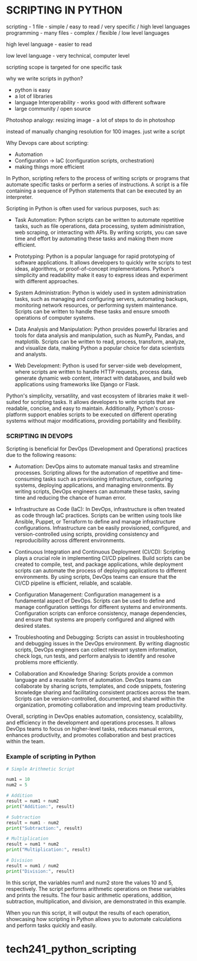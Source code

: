 # SCRIPTING IN PYTHON

scripting - 1 file - simple  / easy to read / very specific / high level languages
programming - many files - complex / flexible / low level languages

high level language - easier to read

low level language - very technical, computer level

scripting scope is targeted for one specific task

why we write scripts in python?
* python is easy
* a lot of libraries
* language Interoperability - works good with different software 
* large community / open source


Photoshop analogy:
resizing image - a lot of steps to do in photoshop

instead of manually changing resolution for 100 images. just write a script 


Why Devops care about scripting:

* Automation 
* Configuration -> IaC (configuration scripts, orchestration)
* making things more efficient


In Python, scripting refers to the process of writing scripts or programs that automate specific tasks or perform a series of instructions. A script is a file containing a sequence of Python statements that can be executed by an interpreter.

Scripting in Python is often used for various purposes, such as:

* Task Automation: Python scripts can be written to automate repetitive tasks, such as file operations, data processing, system administration, web scraping, or interacting with APIs. By writing scripts, you can save time and effort by automating these tasks and making them more efficient.

* Prototyping: Python is a popular language for rapid prototyping of software applications. It allows developers to quickly write scripts to test ideas, algorithms, or proof-of-concept implementations. Python's simplicity and readability make it easy to express ideas and experiment with different approaches.

* System Administration: Python is widely used in system administration tasks, such as managing and configuring servers, automating backups, monitoring network resources, or performing system maintenance. Scripts can be written to handle these tasks and ensure smooth operations of computer systems.

* Data Analysis and Manipulation: Python provides powerful libraries and tools for data analysis and manipulation, such as NumPy, Pandas, and matplotlib. Scripts can be written to read, process, transform, analyze, and visualize data, making Python a popular choice for data scientists and analysts.

* Web Development: Python is used for server-side web development, where scripts are written to handle HTTP requests, process data, generate dynamic web content, interact with databases, and build web applications using frameworks like Django or Flask.

Python's simplicity, versatility, and vast ecosystem of libraries make it well-suited for scripting tasks. It allows developers to write scripts that are readable, concise, and easy to maintain. Additionally, Python's cross-platform support enables scripts to be executed on different operating systems without major modifications, providing portability and flexibility.

### SCRIPTING IN DEVOPS

Scripting is beneficial for DevOps (Development and Operations) practices due to the following reasons:

* Automation: DevOps aims to automate manual tasks and streamline processes. Scripting allows for the automation of repetitive and time-consuming tasks such as provisioning infrastructure, configuring systems, deploying applications, and managing environments. By writing scripts, DevOps engineers can automate these tasks, saving time and reducing the chance of human error.

* Infrastructure as Code (IaC): In DevOps, infrastructure is often treated as code through IaC practices. Scripts can be written using tools like Ansible, Puppet, or Terraform to define and manage infrastructure configurations. Infrastructure can be easily provisioned, configured, and version-controlled using scripts, providing consistency and reproducibility across different environments.

* Continuous Integration and Continuous Deployment (CI/CD): Scripting plays a crucial role in implementing CI/CD pipelines. Build scripts can be created to compile, test, and package applications, while deployment scripts can automate the process of deploying applications to different environments. By using scripts, DevOps teams can ensure that the CI/CD pipeline is efficient, reliable, and scalable.

* Configuration Management: Configuration management is a fundamental aspect of DevOps. Scripts can be used to define and manage configuration settings for different systems and environments. Configuration scripts can enforce consistency, manage dependencies, and ensure that systems are properly configured and aligned with desired states.

* Troubleshooting and Debugging: Scripts can assist in troubleshooting and debugging issues in the DevOps environment. By writing diagnostic scripts, DevOps engineers can collect relevant system information, check logs, run tests, and perform analysis to identify and resolve problems more efficiently.

* Collaboration and Knowledge Sharing: Scripts provide a common language and a reusable form of automation. DevOps teams can collaborate by sharing scripts, templates, and code snippets, fostering knowledge sharing and facilitating consistent practices across the team. Scripts can be version-controlled, documented, and shared within the organization, promoting collaboration and improving team productivity.

Overall, scripting in DevOps enables automation, consistency, scalability, and efficiency in the development and operations processes. It allows DevOps teams to focus on higher-level tasks, reduces manual errors, enhances productivity, and promotes collaboration and best practices within the team.

### Example of scripting in Python


```python
# Simple Arithmetic Script

num1 = 10
num2 = 5

# Addition
result = num1 + num2
print("Addition:", result)

# Subtraction
result = num1 - num2
print("Subtraction:", result)

# Multiplication
result = num1 * num2
print("Multiplication:", result)

# Division
result = num1 / num2
print("Division:", result)

```

In this script, the variables num1 and num2 store the values 10 and 5, respectively. The script performs arithmetic operations on these variables and prints the results. The four basic arithmetic operations, addition, subtraction, multiplication, and division, are demonstrated in this example.

When you run this script, it will output the results of each operation, showcasing how scripting in Python allows you to automate calculations and perform tasks quickly and easily.
# tech241_python_scripting
